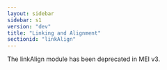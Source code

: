 ```yaml
---
layout: sidebar
sidebar: s1
version: "dev"
title: "Linking and Alignment"
sectionid: "linkAlign"
---
```


The linkAlign module has been deprecated in MEI v3.
